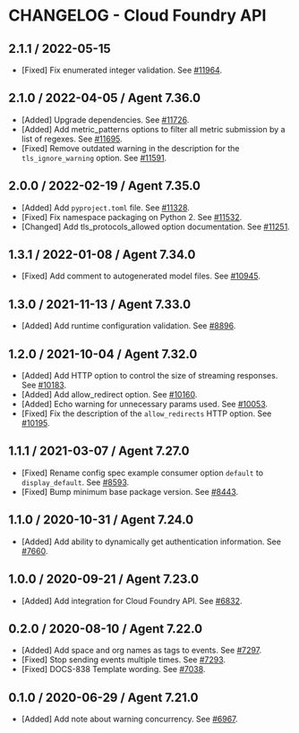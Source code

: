 # CHANGELOG - Cloud Foundry API

## 2.1.1 / 2022-05-15

* [Fixed] Fix enumerated integer validation. See [#11964](https://github.com/DataDog/integrations-core/pull/11964).

## 2.1.0 / 2022-04-05 / Agent 7.36.0

* [Added] Upgrade dependencies. See [#11726](https://github.com/DataDog/integrations-core/pull/11726).
* [Added] Add metric_patterns options to filter all metric submission by a list of regexes. See [#11695](https://github.com/DataDog/integrations-core/pull/11695).
* [Fixed] Remove outdated warning in the description for the `tls_ignore_warning` option. See [#11591](https://github.com/DataDog/integrations-core/pull/11591).

## 2.0.0 / 2022-02-19 / Agent 7.35.0

* [Added] Add `pyproject.toml` file. See [#11328](https://github.com/DataDog/integrations-core/pull/11328).
* [Fixed] Fix namespace packaging on Python 2. See [#11532](https://github.com/DataDog/integrations-core/pull/11532).
* [Changed] Add tls_protocols_allowed option documentation. See [#11251](https://github.com/DataDog/integrations-core/pull/11251).

## 1.3.1 / 2022-01-08 / Agent 7.34.0

* [Fixed] Add comment to autogenerated model files. See [#10945](https://github.com/DataDog/integrations-core/pull/10945).

## 1.3.0 / 2021-11-13 / Agent 7.33.0

* [Added] Add runtime configuration validation. See [#8896](https://github.com/DataDog/integrations-core/pull/8896).

## 1.2.0 / 2021-10-04 / Agent 7.32.0

* [Added] Add HTTP option to control the size of streaming responses. See [#10183](https://github.com/DataDog/integrations-core/pull/10183).
* [Added] Add allow_redirect option. See [#10160](https://github.com/DataDog/integrations-core/pull/10160).
* [Added] Echo warning for unnecessary params used. See [#10053](https://github.com/DataDog/integrations-core/pull/10053).
* [Fixed] Fix the description of the `allow_redirects` HTTP option. See [#10195](https://github.com/DataDog/integrations-core/pull/10195).

## 1.1.1 / 2021-03-07 / Agent 7.27.0

* [Fixed] Rename config spec example consumer option `default` to `display_default`. See [#8593](https://github.com/DataDog/integrations-core/pull/8593).
* [Fixed] Bump minimum base package version. See [#8443](https://github.com/DataDog/integrations-core/pull/8443).

## 1.1.0 / 2020-10-31 / Agent 7.24.0

* [Added] Add ability to dynamically get authentication information. See [#7660](https://github.com/DataDog/integrations-core/pull/7660).

## 1.0.0 / 2020-09-21 / Agent 7.23.0

* [Added] Add integration for Cloud Foundry API. See [#6832](https://github.com/DataDog/integrations-core/pull/6832).

## 0.2.0 / 2020-08-10 / Agent 7.22.0

* [Added] Add space and org names as tags to events. See [#7297](https://github.com/DataDog/integrations-core/pull/7297).
* [Fixed] Stop sending events multiple times. See [#7293](https://github.com/DataDog/integrations-core/pull/7293).
* [Fixed] DOCS-838 Template wording. See [#7038](https://github.com/DataDog/integrations-core/pull/7038).

## 0.1.0 / 2020-06-29 / Agent 7.21.0

* [Added] Add note about warning concurrency. See [#6967](https://github.com/DataDog/integrations-core/pull/6967).

